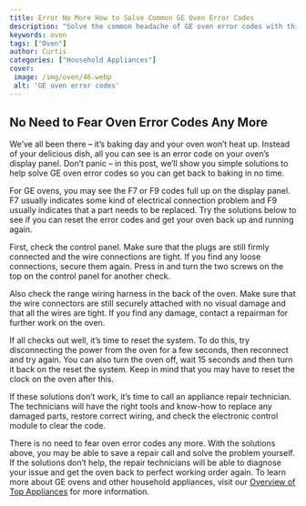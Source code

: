 ```yaml
---
title: Error No More How to Solve Common GE Oven Error Codes
description: "Solve the common headache of GE oven error codes with this helpful guide Learn how to quickly identify and troubleshoot the most common error codes and get back to the joys of baking"
keywords: oven
tags: ["Oven"]
author: Curtis
categories: ["Household Appliances"]
cover: 
 image: /img/oven/46.webp
 alt: 'GE oven error codes'
---
```

## No Need to Fear Oven Error Codes Any More 
We’ve all been there – it’s baking day and your oven won’t heat up. Instead of your delicious dish, all you can see is an error code on your oven’s display panel. Don’t panic – in this post, we’ll show you simple solutions to help solve GE oven error codes so you can get back to baking in no time.

For GE ovens, you may see the F7 or F9 codes full up on the display panel. F7 usually indicates some kind of electrical connection problem and F9 usually indicates that a part needs to be replaced. Try the solutions below to see if you can reset the error codes and get your oven back up and running again.

First, check the control panel. Make sure that the plugs are still firmly connected and the wire connections are tight. If you find any loose connections, secure them again. Press in and turn the two screws on the top on the control panel for another check.

Also check the range wiring harness in the back of the oven. Make sure that the wire connectors are still securely attached with no visual damage and that all the wires are tight. If you find any damage, contact a repairman for further work on the oven.

If all checks out well, it’s time to reset the system. To do this, try disconnecting the power from the oven for a few seconds, then reconnect and try again. You can also turn the oven off, wait 15 seconds and then turn it back on the reset the system. Keep in mind that you may have to reset the clock on the oven after this.

If these solutions don’t work, it’s time to call an appliance repair technician. The technicians will have the right tools and know-how to replace any damaged parts, restore correct wiring, and check the electronic control module to clear the code.

There is no need to fear oven error codes any more. With the solutions above, you may be able to save a repair call and solve the problem yourself. If the solutions don’t help, the repair technicians will be able to diagnose your issue and get the oven back to perfect working order again. To learn more about GE ovens and other household appliances, visit our [Overview of Top Appliances](./pages/appliance-overview) for more information.
